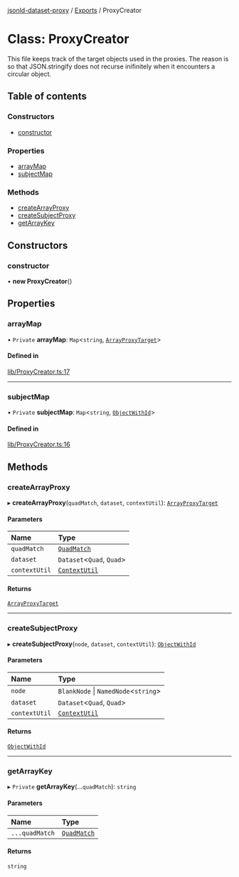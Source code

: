 [jsonld-dataset-proxy](../README.md) / [Exports](../modules.md) / ProxyCreator

# Class: ProxyCreator

This file keeps track of the target objects used in the proxies.
The reason is so that JSON.stringify does not recurse inifinitely
when it encounters a circular object.

## Table of contents

### Constructors

- [constructor](ProxyCreator.md#constructor)

### Properties

- [arrayMap](ProxyCreator.md#arraymap)
- [subjectMap](ProxyCreator.md#subjectmap)

### Methods

- [createArrayProxy](ProxyCreator.md#createarrayproxy)
- [createSubjectProxy](ProxyCreator.md#createsubjectproxy)
- [getArrayKey](ProxyCreator.md#getarraykey)

## Constructors

### constructor

• **new ProxyCreator**()

## Properties

### arrayMap

• `Private` **arrayMap**: `Map`<`string`, [`ArrayProxyTarget`](../modules.md#arrayproxytarget)\>

#### Defined in

[lib/ProxyCreator.ts:17](https://github.com/o-development/jsonld-dataset-proxy/blob/0984c06/lib/ProxyCreator.ts#L17)

___

### subjectMap

• `Private` **subjectMap**: `Map`<`string`, [`ObjectWithId`](../interfaces/ObjectWithId.md)\>

#### Defined in

[lib/ProxyCreator.ts:16](https://github.com/o-development/jsonld-dataset-proxy/blob/0984c06/lib/ProxyCreator.ts#L16)

## Methods

### createArrayProxy

▸ **createArrayProxy**(`quadMatch`, `dataset`, `contextUtil`): [`ArrayProxyTarget`](../modules.md#arrayproxytarget)

#### Parameters

| Name | Type |
| :------ | :------ |
| `quadMatch` | [`QuadMatch`](../modules.md#quadmatch) |
| `dataset` | `Dataset`<`Quad`, `Quad`\> |
| `contextUtil` | [`ContextUtil`](ContextUtil.md) |

#### Returns

[`ArrayProxyTarget`](../modules.md#arrayproxytarget)

___

### createSubjectProxy

▸ **createSubjectProxy**(`node`, `dataset`, `contextUtil`): [`ObjectWithId`](../interfaces/ObjectWithId.md)

#### Parameters

| Name | Type |
| :------ | :------ |
| `node` | `BlankNode` \| `NamedNode`<`string`\> |
| `dataset` | `Dataset`<`Quad`, `Quad`\> |
| `contextUtil` | [`ContextUtil`](ContextUtil.md) |

#### Returns

[`ObjectWithId`](../interfaces/ObjectWithId.md)

___

### getArrayKey

▸ `Private` **getArrayKey**(...`quadMatch`): `string`

#### Parameters

| Name | Type |
| :------ | :------ |
| `...quadMatch` | [`QuadMatch`](../modules.md#quadmatch) |

#### Returns

`string`
